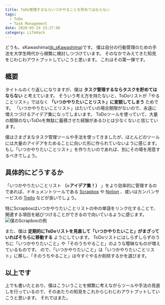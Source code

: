 ```yaml
---
title: ToDo管理するならいつかやることを貯めてはならない
tags:
  - ToDo
  - Task Management
date: 2020-05-19 23:27:06
category: LifeHack
---
```


どうも、sKawashima([@_sKawashima](https://twitter.com/_skawashima))です。
僕は自分の行動管理のための手法を大学生時代から頻繁に検討しつづけています。
そのなかでみえてきた知見をじわじわアウトプットしていこうと思います。
これはその第一弾です。

<!-- more -->

## 概要

タイトルのくり返しになりますが、僕は **タスク管理するならタスクを貯めてはならない** と考えています。
そういう考え方を持たないと、ToDoリストが「やることリスト」ではなく **「いつかやりたいことリスト」に変貌してしまう** ためです。
「いつかやりたいことリスト」はたいていの場合期限がないので、永遠に増えつづけるアイデア集になってしまいます。
ToDoツールを使っていて、大量の期限のないToDoを無駄に蓄積させた経験があるひとは少なくないと信じています。

僕はさまざまなタスク管理ツールや手法を使ってきましたが、ほとんどのツールには大量のアイデアをためることに向いた形に作られていないように感じます。
もし「いつかやりたいことリスト」を作りたいのであれば、別にその場を用意するべきでしょう。

## 具体的にどうするか

「いつかやりたいことリスト **（=アイデア集！）** 」をより効率的に管理するのであれば、ドキュメントツールである [Scrapbox](https://scrapbox.io/) や [Notion](https://www.notion.so/) 、或いはカンバンサービスの [Trello](http://trello.com/) などが良いでしょう。

特にScrapboxはいつかやりたいことリストの中の単語をリンク化することで、関連する項目を結びつけることができるので向いているように感じます。
![僕のScrapboxの例](example.png)

また、僕は **定期的にToDoリストを見直して「いつかやりたいこと」がまざっていればそちらに移動する** ようにしています。
ToDoリストにはしらずしらずのうちに「いつかやりたいこと」や「そのうちやること」のような曖昧なものが増えているものです。
ので、「いつかやりたいこと」は「いつかやりたいことリスト」に移し、「そのうちやること」は今すぐやるか削除するかを選びます。

## 以上です

上でも書いたとおり、僕はこういうことを頻繁に考えながらツールや手法の見直しを行っているので、そのあたりの知見をこれからじわじわアウトプットしていこうと思います。
それではまた。
